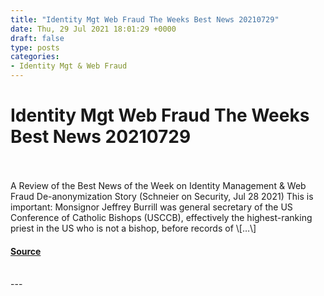 ```yaml
---
title: "Identity Mgt Web Fraud The Weeks Best News 20210729"
date: Thu, 29 Jul 2021 18:01:29 +0000
draft: false
type: posts
categories: 
- Identity Mgt & Web Fraud
---
```

# Identity Mgt Web Fraud The Weeks Best News 20210729

<br/>

<br/>
A Review of the Best News of the Week on Identity Management & Web Fraud De-anonymization Story (Schneier on Security, Jul 28 2021) This is important: Monsignor Jeffrey Burrill was general secretary of the US Conference of Catholic Bishops (USCCB), effectively the highest-ranking priest in the US who is not a bishop, before records of \[…\]

#### [Source](https://mosaicsecurity.com/2021/07/29/identity-mgt-web-fraud-the-weeks-best-news-2021-07-29/)

<br/>
---
